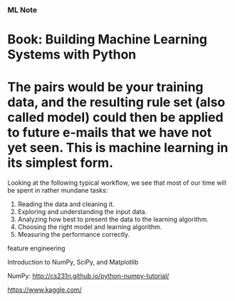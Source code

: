 ### ML Note
# Book: Building Machine Learning Systems with Python
# The pairs would be your training data, and the resulting rule set (also called model) could then be applied to future e-mails that we have not yet seen. This is machine learning in its simplest form.

Looking at the following typical workflow, we see that most of our time will be spent
in rather mundane tasks:
1. Reading the data and cleaning it.
2. Exploring and understanding the input data.
3. Analyzing how best to present the data to the learning algorithm.
4. Choosing the right model and learning algorithm.
5. Measuring the performance correctly.

feature engineering

Introduction to NumPy, SciPy, and Matplotlib

NumPy: http://cs231n.github.io/python-numpy-tutorial/

https://www.kaggle.com/
